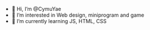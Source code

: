 - 👋 Hi, I’m @CymuYae
- 👀 I’m interested in Web design, miniprogram and game
- 🌱 I’m currently learning JS, HTML, CSS
